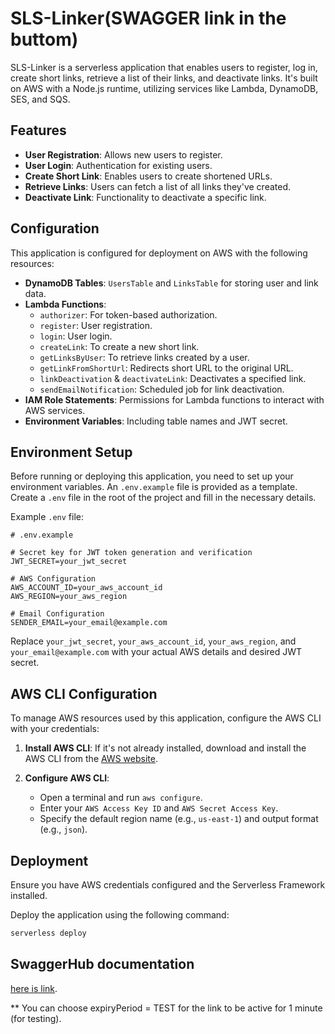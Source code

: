 # SLS-Linker(SWAGGER link in the buttom)

SLS-Linker is a serverless application that enables users to register, log in, create short links, retrieve a list of their links, and deactivate links. It's built on AWS with a Node.js runtime, utilizing services like Lambda, DynamoDB, SES, and SQS.

## Features

- **User Registration**: Allows new users to register.
- **User Login**: Authentication for existing users.
- **Create Short Link**: Enables users to create shortened URLs.
- **Retrieve Links**: Users can fetch a list of all links they've created.
- **Deactivate Link**: Functionality to deactivate a specific link.

## Configuration

This application is configured for deployment on AWS with the following resources:

- **DynamoDB Tables**: `UsersTable` and `LinksTable` for storing user and link data.
- **Lambda Functions**:
    - `authorizer`: For token-based authorization.
    - `register`: User registration.
    - `login`: User login.
    - `createLink`: To create a new short link.
    - `getLinksByUser`: To retrieve links created by a user.
    - `getLinkFromShortUrl`: Redirects short URL to the original URL.
    - `linkDeactivation` & `deactivateLink`: Deactivates a specified link.
    - `sendEmailNotification`: Scheduled job for link deactivation.
- **IAM Role Statements**: Permissions for Lambda functions to interact with AWS services.
- **Environment Variables**: Including table names and JWT secret.

## Environment Setup

Before running or deploying this application, you need to set up your environment variables. An `.env.example` file is provided as a template. Create a `.env` file in the root of the project and fill in the necessary details.

Example `.env` file:

```plaintext
# .env.example

# Secret key for JWT token generation and verification
JWT_SECRET=your_jwt_secret

# AWS Configuration
AWS_ACCOUNT_ID=your_aws_account_id
AWS_REGION=your_aws_region

# Email Configuration
SENDER_EMAIL=your_email@example.com
```
Replace `your_jwt_secret`, `your_aws_account_id`, `your_aws_region`, and `your_email@example.com` with your actual AWS details and desired JWT secret.

## AWS CLI Configuration

To manage AWS resources used by this application, configure the AWS CLI with your credentials:

1. **Install AWS CLI**: If it's not already installed, download and install the AWS CLI from the [AWS website](https://aws.amazon.com/cli/).

2. **Configure AWS CLI**:
    - Open a terminal and run `aws configure`.
    - Enter your `AWS Access Key ID` and `AWS Secret Access Key`.
    - Specify the default region name (e.g., `us-east-1`) and output format (e.g., `json`).

## Deployment

Ensure you have AWS credentials configured and the Serverless Framework installed.

Deploy the application using the following command:
```bash
serverless deploy
```

## SwaggerHub documentation
[here is link](https://app.swaggerhub.com/apis/LipovskiyTeam/sls-linker_api/1.0.0).

** You can choose expiryPeriod = TEST for the link to be active for 1 minute (for testing).
